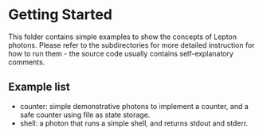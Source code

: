 # Getting Started

This folder contains simple examples to show the concepts of Lepton photons. Please refer to the subdirectories for more detailed instruction for how to run them - the source code usually contains self-explanatory comments.

## Example list
- counter: simple demonstrative photons to implement a counter, and a safe counter using file as state storage.
- shell: a photon that runs a simple shell, and returns stdout and stderr.